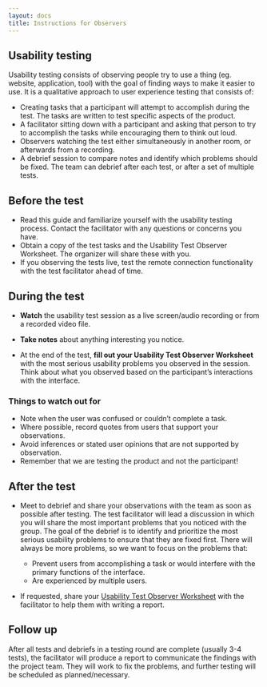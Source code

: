```yaml
---
layout: docs
title: Instructions for Observers
---
```

## Usability testing
Usability testing consists of observing people try to use a thing (eg. website, application, tool) with the goal of finding ways to make it easier to use. It is a qualitative approach to user experience testing that consists of:

- Creating tasks that a participant will attempt to accomplish during the test. The tasks are written to test specific aspects of the product.
- A facilitator sitting down with a participant and asking that person to try to accomplish the tasks while encouraging them to think out loud.
- Observers watching the test either simultaneously in another room, or afterwards from a recording.
- A debrief session to compare notes and identify which problems should be fixed. The team can debrief after each test, or after a set of multiple tests.

## Before the test
- Read this guide and familiarize yourself with the usability testing process. Contact the facilitator with any questions or concerns you have.
- Obtain a copy of the test tasks and the Usability Test Observer Worksheet. The organizer will share these with you.
- If you observing the tests live, test the remote connection functionality with the test facilitator ahead of time.

## During the test

- **Watch** the usability test session as a live screen/audio recording or from a recorded video file.

- **Take notes** about anything interesting you notice.

- At the end of the test, **fill out your Usability Test Observer Worksheet** with the most serious usability problems you observed in the session. Think about what you observed based on the participant’s interactions with the interface.

### Things to watch out for
- Note when the user was confused or couldn’t complete a task.
- Where possible, record quotes from users that support your observations.
- Avoid inferences or stated user opinions that are not supported by observation.
- Remember that we are testing the product and not the participant!

## After the test
- Meet to debrief and share your observations with the team as soon as possible after testing. The test facilitator will lead a discussion in which you will share the most important problems that you noticed with the group. The goal of the debrief is to identify and prioritize the most serious usability problems to ensure that they are fixed first. There will always be more problems, so we want to focus on the problems that:
  - Prevent users from accomplishing a task or would interfere with the primary functions of the interface.
  - Are experienced by multiple users.

- If requested, share your [Usability Test Observer Worksheet](/observer-worksheet) with the facilitator to help them with writing a report.

## Follow up
After all tests and debriefs in a testing round are complete (usually 3-4 tests), the facilitator will produce a report to communicate the findings with the project team. They will work to fix the problems, and further testing will be scheduled as planned/necessary.
